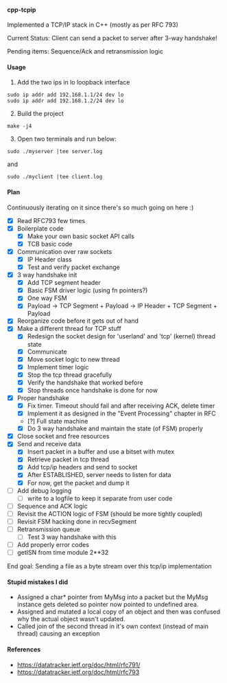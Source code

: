 #### cpp-tcpip

Implemented a TCP/IP stack in C++ (mostly as per RFC 793)

Current Status: Client can send a packet to server after 3-way handshake!

Pending items: Sequence/Ack and retransmission logic

#### Usage 

1. Add the two ips in lo loopback interface

```
sudo ip addr add 192.168.1.1/24 dev lo
sudo ip addr add 192.168.1.2/24 dev lo
```

2. Build the project

```
make -j4
```

3. Open two terminals and run below:

```
sudo ./myserver |tee server.log
```

and

```
sudo ./myclient |tee client.log
```

#### Plan

Continuously iterating on it since there's so much going on here :)

- [x] Read RFC793 few times
- [x] Boilerplate code
    - [x] Make your own basic socket API calls
    - [x] TCB basic code
- [x] Communication over raw sockets
    - [x] IP Header class
    - [x] Test and verify packet exchange
- [x] 3 way handshake init
    - [x] Add TCP segment header
    - [x] Basic FSM driver logic (using fn pointers?)
    - [x] One way FSM
    - [x] Payload -> TCP Segment + Payload -> IP Header + TCP Segment + Payload
- [x] Reorganize code before it gets out of hand
- [x] Make a different thread for TCP stuff
    - [x] Redesign the socket design for 'userland' and 'tcp' (kernel) thread state
    - [x] Communicate
    - [x] Move socket logic to new thread
    - [x] Implement timer logic
    - [x] Stop the tcp thread gracefully
    - [x] Verify the handshake that worked before
    - [x] Stop threads once handshake is done for now
- [x] Proper handshake
    - [x] Fix timer. Timeout should fail and after receiving ACK, delete timer
    - [x] Implement it as designed in the "Event Processing" chapter in RFC
    - [?] Full state machine
    - [x] Do 3 way handshake and maintain the state (of FSM) properly
- [x] Close socket and free resources
- [x] Send and receive data
    - [x] Insert packet in a buffer and use a bitset with mutex
    - [x] Retrieve packet in tcp thread
    - [x] Add tcp/ip headers and send to socket
    - [x] After ESTABLISHED, server needs to listen for data
    - [x] For now, get the packet and dump it
- [ ] Add debug logging
    - [ ] write to a logfile to keep it separate from user code
- [ ] Sequence and ACK logic
- [ ] Revisit the ACTION logic of FSM (should be more tightly coupled)
- [ ] Revisit FSM hacking done in recvSegment
- [ ] Retransmission queue
    - [ ] Test 3 way handshake with this
- [ ] Add properly error codes
- [ ] getISN from time module 2**32

End goal: Sending a file as a byte stream over this tcp/ip implementation

#### Stupid mistakes I did

 - Assigned a char* pointer from MyMsg into a packet but the MyMsg instance gets deleted so pointer now pointed to undefined area.
 - Assigned and mutated a local copy of an object and then was confused why the actual object wasn't updated.
 - Called join of the second thread in it's own context (instead of main thread) causing an exception

#### References
 - https://datatracker.ietf.org/doc/html/rfc791/
 - https://datatracker.ietf.org/doc/html/rfc793
